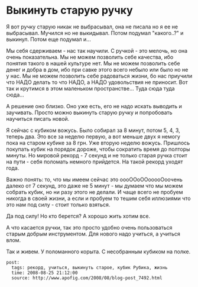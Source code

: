 # Выкинуть старую ручку

Я вот ручку старую никак не выбрасывал, она не писала но я ее не выбрасывал. Мучился но не 
выкидывал. Потом подумал "какого..?" и выкинул. Потом еще подумал и...

Мы себя сдерживаем - нас так научили. С ручкой - это мелочь, но она очень показательна. 
Мы не можем позволить себе качества, ибо понятия такого в нашей культуре нет. Мы не можем 
позволить себе денег и добра в дом, ибо при савке этого всего небыло или было но не у нас. 
Мы не можем позволить себе радоваться жизни, бо нас приучили что НАДО делать то что НАДО, 
а НАДО удовольствия не приносит. Вот так и крутимся в этом маленьком пространстве... Туда 
сюда туда сюда...

А решение оно близко. Оно уже есть, его не надо искать выводить и заучивать. Просто можно 
выкинуть старую ручку и попробовать научиться писать новой.

Я сейчас с кубиком вожусь. Было собирал за 8 минут, потом 5, 4, 3, теперь два.
Это все за неделю первую, а вот меньше двух я немогу пока на старом кубике за 8 грн. 
Уже вторую неделю вожусь. Пришлось покупать кубик на порядок дороже, чтобы сократить 
время до полторы минуты. Но мировой рекорд - 7 секунд и не только старая ручка стоит на 
пути - себя поломать немного прийдется. На такой рекорд уходят года.

Важно понять: то, что мы имеем сейчас это оооООоООооооОоочень далеко от 7 секунд, это 
даже не 5 минут - мы думаем что мы можем собрать кубик, но ни разу этого не делали. И 
чаще всего не пробуем никогда в своей жизни, а если и пробуем то тешим себя иллюзиями что 
это нам под силу - стоит только взяться.

Да под силу! Но кто берется? А хорошо жить хотим все.

А что касается ручки, так это просто удобно очень пользоваться старым добрым инструментом. 
Для нового надо учиться, а учиться влом.

Так и живем. У поломанного корыта. С несобранным кубиком на полке.

```
post:   
  tags: рекорд, учиться, выкинуть старое, кубик Рубика, жизнь
  time: 2008-08-25 21:12:00
  source: http://www.apofig.com/2008/08/blog-post_7492.html
```